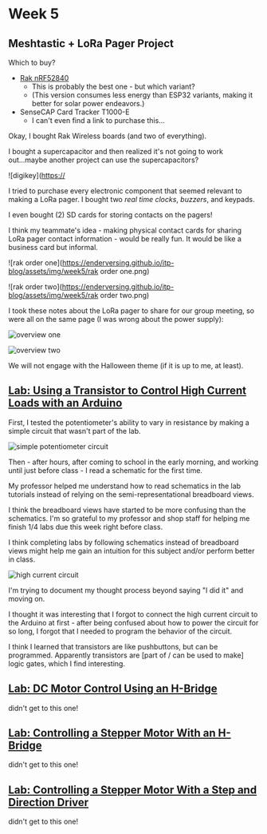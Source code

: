 # Week 5


## Meshtastic + LoRa Pager Project

Which to buy?
* [Rak nRF52840](https://store.rakwireless.com/products/rak4631-lpwan-node?srsltid=AfmBOorAtv1PSKK1e-q3Ws-wbv0UbaP2Ilashxq5Ety-rdoCcQK-eisZ&variant=37505443987654)
  * This is probably the best one - but which variant?
  * (This version consumes less energy than ESP32 variants, making it better for solar power endeavors.)
* SenseCAP Card Tracker T1000-E
  * I can't even find a link to purchase this...

Okay, I bought Rak Wireless boards (and two of everything).

I bought a supercapacitor and then realized it's not going to work out...maybe another project can use the supercapacitors?

![digikey]([https://](https://enderversing.github.io/itp-blog/assets/img/week5/digikey.png)

I tried to purchase every electronic component that seemed relevant to making a LoRa pager. I bought two *real time clocks*, *buzzers*, and keypads.

 I even bought (2) SD cards for storing contacts on the pagers! 

I think my teammate's idea - making physical contact cards for sharing LoRa pager contact information - would be really fun. It would be like a business card but informal.

![rak order one](https://enderversing.github.io/itp-blog/assets/img/week5/rak order one.png)

![rak order two](https://enderversing.github.io/itp-blog/assets/img/week5/rak order two.png)

I took these notes about the LoRa pager to share for our group meeting, so were all on the same page (I was wrong about the power supply):

![overview one](https://enderversing.github.io/itp-blog/assets/img/week5/IMG_2141.JPG)

![overview two](https://enderversing.github.io/itp-blog/assets/img/week5/IMG_2142.JPG)

We will not engage with the Halloween theme (if it is up to me, at least).

## [Lab: Using a Transistor to Control High Current Loads with an Arduino](https://itp.nyu.edu/physcomp/labs/motors-and-transistors/using-a-transistor-to-control-high-current-loads-with-an-arduino/)



First, I tested the potentiometer's ability to vary in resistance by making a simple circuit that wasn't part of the lab.

![simple potentiometer circuit](https://enderversing.github.io/itp-blog/assets/img/week5/IMG_2155.gif)

Then - after hours, after coming to school in the early morning, and working until just before class - I read a schematic for the first time.

My professor helped me understand how to read schematics in the lab tutorials instead of relying on the semi-representational breadboard views. 

I think the breadboard views have started to be more confusing than the schematics. I'm so grateful to my professor and shop staff for helping me finish 1/4 labs due this week right before class.

I think completing labs by following schematics instead of breadboard views might help me gain an intuition for this subject and/or perform better in class.

![high current circuit](https://enderversing.github.io/itp-blog/assets/img/week5/IMG_2156.gif)

I'm trying to document my thought process beyond saying "I did it" and moving on. 

I thought it was interesting that I forgot to connect the high current circuit to the Arduino at first - after being confused about how to power the circuit for so long, I forgot that I needed to program the behavior of the circuit.

I think I learned that transistors are like pushbuttons, but can be programmed. Apparently transistors are [part of / can be used to make] logic gates, which I find interesting.



## [Lab: DC Motor Control Using an H-Bridge](https://itp.nyu.edu/physcomp/labs/motors-and-transistors/dc-motor-control-using-an-h-bridge/)

didn't get to this one!


## [Lab: Controlling a Stepper Motor With an H-Bridge](https://itp.nyu.edu/physcomp/labs/motors-and-transistors/lab-controlling-a-stepper-motor-with-an-h-bridge/)

didn't get to this one!

## [Lab: Controlling a Stepper Motor With a Step and Direction Driver](https://itp.nyu.edu/physcomp/labs/motors-and-transistors/lab-controlling-a-stepper-motor-with-a-step-and-direction-driver/)

didn't get to this one!
